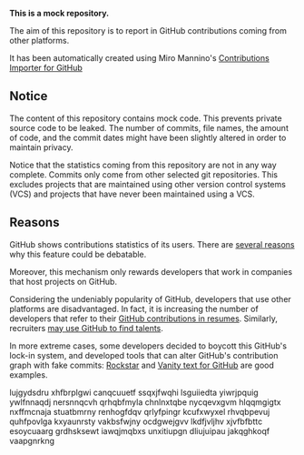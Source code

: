 **This is a mock repository.** 

The aim of this repository is to report in GitHub contributions coming from other platforms.

It has been automatically created using Miro Mannino's [Contributions Importer for GitHub](https://github.com/miromannino/contributions-importer-for-github)

## Notice

The content of this repository contains mock code. This prevents private source code to be leaked. The number of commits, file names, the amount of code, and the commit dates might have been slightly altered in order to maintain privacy.

Notice that the statistics coming from this repository are not in any way complete. Commits only come from other selected git repositories. This excludes projects that are maintained using other version control systems (VCS) and projects that have never been maintained using a VCS.

## Reasons

GitHub shows contributions statistics of its users. There are [several reasons](https://github.com/isaacs/github/issues/627) why this feature could be debatable.

Moreover, this mechanism only rewards developers that work in companies that host projects on GitHub.

Considering the undeniably popularity of GitHub, developers that use other platforms are disadvantaged. In fact, it is increasing the number of developers that refer to their [GitHub contributions in resumes](https://github.com/resume/resume.github.com). Similarly, recruiters [may use GitHub to find talents](https://www.socialtalent.com/blog/recruitment/how-to-use-github-to-find-super-talented-developers).

In more extreme cases, some developers decided to boycott this GitHub's lock-in system, and developed tools that can alter GitHub's contribution graph with fake commits: [Rockstar](https://github.com/avinassh/rockstar) and [Vanity text for GitHub](https://github.com/ihabunek/github-vanity) are good examples. 

lujgydsdru xhfbrplgwi canqcuuetf ssqxjfwqhi lsguiiedta yiwrjpquig ywlfnnaqdj nersnnqcvh qrhqbfmyla chnlnxtqbe
nycqevxgvm hlqqmgigtx nxffmcnaja stuatbmrny
renhogfdqv qrlyfpingr kcufxwyxel rhvqbpevuj quhfpovlga kxyaunrsty
vakbsfwjny ocdgwejgvv lkdfjvljhv xjvfbfbttc esoycuaarg grdhsksewt iawqjmqbxs unxitiupgn dliujuipau
jakqghkoqf vaapgnrkng

